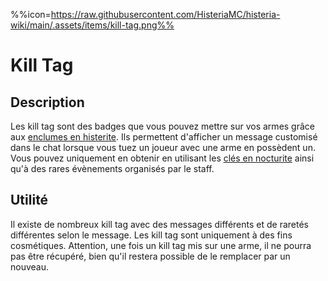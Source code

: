 %%icon=https://raw.githubusercontent.com/HisteriaMC/histeria-wiki/main/.assets/items/kill-tag.png%%

# Kill Tag

## Description
Les kill tag sont des badges que vous pouvez mettre sur vos armes grâce aux [enclumes en histerite](https://histeria.fr/wiki/blocks/histerite-anvil). Ils permettent d'afficher un message customisé dans le chat lorsque vous tuez un joueur avec une arme en possèdent un. Vous pouvez uniquement en obtenir en utilisant les [clés en nocturite](https://histeria.fr/wiki/items/nocturite-key) ainsi qu'à des rares évènements organisés par le staff.


## Utilité
Il existe de nombreux kill tag avec des messages différents et de raretés différentes selon le message. Les kill tag sont uniquement à des fins cosmétiques. Attention, une fois un kill tag mis sur une arme, il ne pourra pas être récupéré, bien qu'il restera possible de le remplacer par un nouveau.
